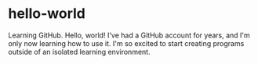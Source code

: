 # hello-world
Learning GitHub. Hello, world!
I've had a GitHub account for years, and I'm only now learning how to use it. I'm so excited to start creating programs outside of an isolated learning environment.
